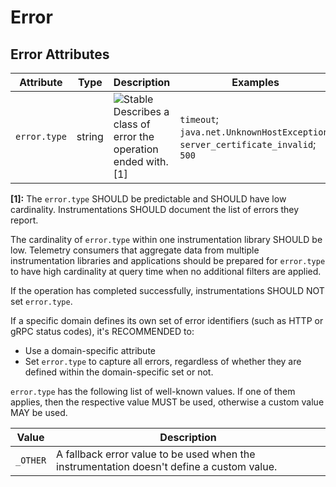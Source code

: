 <!--- Hugo front matter used to generate the website version of this page:
--->

# Error

## Error Attributes

<!-- semconv registry.error(omit_requirement_level) -->
| Attribute  | Type | Description  | Examples  |
|---|---|---|---|
| `error.type` | string | ![Stable](https://img.shields.io/badge/-stable-lightgreen)<br>Describes a class of error the operation ended with. [1] | `timeout`; `java.net.UnknownHostException`; `server_certificate_invalid`; `500` |

**[1]:** The `error.type` SHOULD be predictable and SHOULD have low cardinality.
Instrumentations SHOULD document the list of errors they report.

The cardinality of `error.type` within one instrumentation library SHOULD be low.
Telemetry consumers that aggregate data from multiple instrumentation libraries and applications
should be prepared for `error.type` to have high cardinality at query time when no
additional filters are applied.

If the operation has completed successfully, instrumentations SHOULD NOT set `error.type`.

If a specific domain defines its own set of error identifiers (such as HTTP or gRPC status codes),
it's RECOMMENDED to:

* Use a domain-specific attribute
* Set `error.type` to capture all errors, regardless of whether they are defined within the domain-specific set or not.

`error.type` has the following list of well-known values. If one of them applies, then the respective value MUST be used, otherwise a custom value MAY be used.

| Value  | Description |
|---|---|
| `_OTHER` | A fallback error value to be used when the instrumentation doesn't define a custom value. |
<!-- endsemconv -->